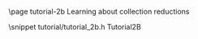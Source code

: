 \page tutorial-2b Learning about collection reductions

\snippet tutorial/tutorial_2b.h Tutorial2B

